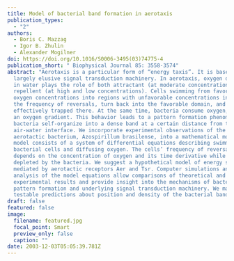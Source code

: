 ```yaml
---
title: Model of bacterial band formation in aerotaxis
publication_types:
  - "2"
authors:
  - Boris C. Mazzag
  - Igor B. Zhulin
  - Alexander Mogilner
doi: https://doi.org/10.1016/S0006-3495(03)74775-4
publication_short: " Biophysical Journal 85: 3558-3574"
abstract: "Aerotaxis is a particular form of “energy taxis”. It is based on a
  largely elusive signal transduction machinery. In aerotaxis, oxygen dissolved
  in water plays the role of both attractant (at moderate concentrations) and
  repellent (at high and low concentrations). Cells swimming from favorable
  oxygen concentrations into regions with unfavorable concentrations increase
  the frequency of reversals, turn back into the favorable domain, and become
  effectively trapped there. At the same time, bacteria consume oxygen, creating
  an oxygen gradient. This behavior leads to a pattern formation phenomenon:
  bacteria self-organize into a dense band at a certain distance from the
  air-water interface. We incorporate experimental observations of the
  aerotactic bacterium, Azospirillum brasilense, into a mathematical model. The
  model consists of a system of differential equations describing swimming
  bacterial cells and diffusing oxygen. The cells’ frequency of reversals
  depends on the concentration of oxygen and its time derivative while oxygen is
  depleted by the bacteria. We suggest a hypothetical model of energy sensing
  mediated by aerotactic receptors Aer and Tsr. Computer simulations and
  analysis of the model equations allow comparisons of theoretical and
  experimental results and provide insight into the mechanisms of bacterial
  pattern formation and underlying signal transduction machinery. We make
  testable predictions about position and density of the bacterial band."
draft: false
featured: false
image:
  filename: featured.jpg
  focal_point: Smart
  preview_only: false
  caption: ""
date: 2003-12-03T05:05:39.781Z
---
```

